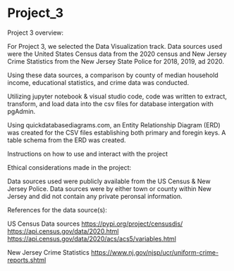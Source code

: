 # Project_3

Project 3 overview:

For Project 3, we selected the Data Visualization track. Data sources used were the United States Census data from the 2020 census and New Jersey Crime Statistics from the New Jersey State Police for 2018, 2019, ad 2020. 

Using these data sources, a comparison by county of median household income, educational statistics, and crime data was conducted. 

Utilizing jupyter notebook & visual studio code, code was written to extract, transform, and load data into the csv files for database intergation with pgAdmin. 

Using quickdatabasediagrams.com, an Entity Relationship Diagram (ERD) was created for the CSV files establishing both primary and foregin keys. A table schema from the ERD was created.




Instructions on how to use and interact with the project




Ethical considerations made in the project:

Data sources used were publicly available from the US Census & New Jersey Police. Data sources were by either town or county within New Jersey and did not contain any private peronsal information. 



References for the data source(s):

US Census Data sources
https://pypi.org/project/censusdis/
https://api.census.gov/data/2020.html
https://api.census.gov/data/2020/acs/acs5/variables.html

New Jersey Crime Statistics
https://www.nj.gov/njsp/ucr/uniform-crime-reports.shtml



